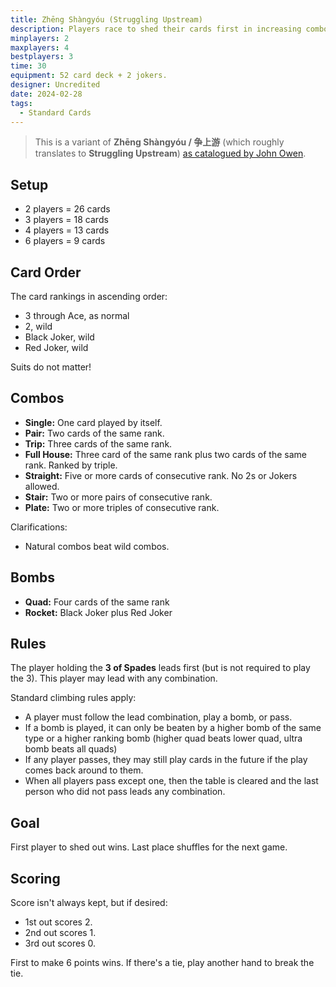 ```yaml
---
title: Zhēng Shàngyóu (Struggling Upstream)
description: Players race to shed their cards first in increasing combos.
minplayers: 2
maxplayers: 4
bestplayers: 3
time: 30
equipment: 52 card deck + 2 jokers.
designer: Uncredited
date: 2024-02-28
tags:
  - Standard Cards
---
```


> This is a variant of **Zhēng Shàngyóu / 争上游** (which roughly translates to **Struggling Upstream**) [as catalogued by John Owen](https://boardgamegeek.com/thread/3173891/how-i-play-zheng-shangyou).


## Setup

- 2 players = 26 cards
- 3 players = 18 cards
- 4 players = 13 cards
- 6 players = 9 cards

## Card Order

The card rankings in ascending order:

- 3 through Ace, as normal
- 2, wild
- Black Joker, wild
- Red Joker, wild

Suits do not matter!

## Combos

- **Single:** One card played by itself.
- **Pair:** Two cards of the same rank.
- **Trip:** Three cards of the same rank.
- **Full House:** Three card of the same rank plus two cards of the same rank. Ranked by triple.
- **Straight:** Five or more cards of consecutive rank. No 2s or Jokers allowed.
- **Stair:** Two or more pairs of consecutive rank.
- **Plate:** Two or more triples of consecutive rank.

Clarifications:

- Natural combos beat wild combos.

## Bombs

- **Quad:** Four cards of the same rank
- **Rocket:** Black Joker plus Red Joker

## Rules

The player holding the **3 of Spades** leads first (but is not required to play the 3). This player may lead with any combination.

Standard climbing rules apply:

- A player must follow the lead combination, play a bomb, or pass.
- If a bomb is played, it can only be beaten by a higher bomb of the same type or a higher ranking bomb (higher quad beats lower quad, ultra bomb beats all quads)
- If any player passes, they may still play cards in the future if the play comes back around to them.
- When all players pass except one, then the table is cleared and the last person who did not pass leads any combination.

## Goal

First player to shed out wins. Last place shuffles for the next game.

## Scoring

Score isn't always kept, but if desired:

- 1st out scores 2.
- 2nd out scores 1.
- 3rd out scores 0.

First to make 6 points wins. If there's a tie, play another hand to break the tie.
